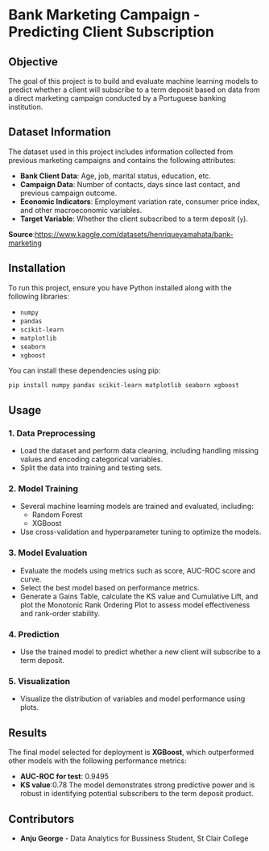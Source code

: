 # **Bank Marketing Campaign - Predicting Client Subscription**

## Objective
The goal of this project is to build and evaluate machine learning models to predict whether a client will subscribe to a term deposit based on data from a direct marketing campaign conducted by a Portuguese banking institution.

## Dataset Information
The dataset used in this project includes information collected from previous marketing campaigns and contains the following attributes:
- **Bank Client Data**: Age, job, marital status, education, etc.
- **Campaign Data**: Number of contacts, days since last contact, and previous campaign outcome.
- **Economic Indicators**: Employment variation rate, consumer price index, and other macroeconomic variables.
- **Target Variable**: Whether the client subscribed to a term deposit (`y`).

**Source**:https://www.kaggle.com/datasets/henriqueyamahata/bank-marketing

## Installation
To run this project, ensure you have Python installed along with the following libraries:
- `numpy`
- `pandas`
- `scikit-learn`
- `matplotlib`
- `seaborn`
- `xgboost`

You can install these dependencies using pip:

```bash
pip install numpy pandas scikit-learn matplotlib seaborn xgboost
```

## Usage
### 1. **Data Preprocessing**
   - Load the dataset and perform data cleaning, including handling missing values and encoding categorical variables.
   - Split the data into training and testing sets.

### 2. **Model Training**
   - Several machine learning models are trained and evaluated, including:
     - Random Forest
     - XGBoost
   - Use cross-validation and hyperparameter tuning to optimize the models.

### 3. **Model Evaluation**
   - Evaluate the models using metrics such as score, AUC-ROC  score and curve.
   - Select the best model based on performance metrics.
   - Generate a Gains Table, calculate the KS value and Cumulative Lift, and plot the Monotonic Rank Ordering Plot to assess model effectiveness and rank-order stability.

### 4. **Prediction**
   - Use the trained model to predict whether a new client will subscribe to a term deposit.

### 5. **Visualization**
   - Visualize the distribution of variables and model performance using plots.

## Results
The final model selected for deployment is **XGBoost**, which outperformed other models with the following performance metrics:
- **AUC-ROC for test**: 0.9495
- **KS value**:0.78
The model demonstrates strong predictive power and is robust in identifying potential subscribers to the term deposit product.

## Contributors
- **Anju George** - Data Analytics for Bussiness Student, St Clair College
